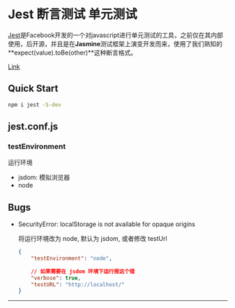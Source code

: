 # Jest 断言测试 单元测试

[Jest](http://facebook.github.io/jest/)是Facebook开发的一个对javascript进行单元测试的工具，之前仅在其内部使用，后开源，并且是在**Jasmine**测试框架上演变开发而来，使用了我们熟知的**expect(value).toBe(other)**这种断言格式。

[Link][1]



## Quick Start

```bash
npm i jest -S-dev
```



## jest.conf.js

### testEnvironment

运行环境

+ jsdom: 模拟浏览器
+ node



## Bugs

+ SecurityError: localStorage is not available for opaque origins

  将运行环境改为 node, 默认为 jsdom, 或者修改 testUrl

  ```json
  {
      "testEnvironment": "node",
      
      // 如果需要在 jsdom 环境下运行报这个错
      "verbose": true,
      "testURL": "http://localhost/"
  }
  ```




---

[1]: https://segmentfault.com/a/1190000008628067